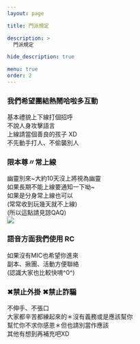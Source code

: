 ```yaml
---
layout: page

title: 門派規定

description: >
  門派規定

hide_description: true

menu: true
order: 2
---
```


### **我們希望團結熱鬧哈啦多互動**  
基本禮貌上下線打個招呼  
不說人身攻擊語言  
上線請當個善良的孩子 XD  
不先動手打人、不偷襲別人  

### **限本尊〃常上線**  
幽靈別來~大約10天沒上將視為幽靈  
如果長期不能上線要通知一下呦~  
如果是分身常上線也可以  
(常常收到玩幾天就不上線)  
(所以這點請見諒QAQ)  
![](https://truth.bahamut.com.tw/s01/201507/4602df1ea779635b4642e8657ab0b664.JPG)


### **語音方面我們使用 RC**  
如果沒有MIC也希望你進來  
副本、揪團、活動方便聯絡  
(認識大家也比較快唷^0^)  

### **✖禁止外掛 ✖禁止詐騙**  

不伸手、不張口  
大家都辛苦都練起來的＊沒有義務或是應該幫你  
幫忙你不求你感恩＊但也請別當作應該  
其他有想到再補充吧XD  

